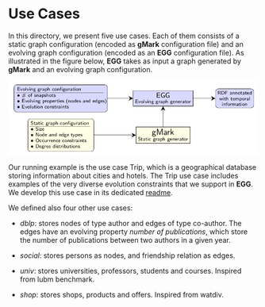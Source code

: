 # Use Cases

In this directory, we present five use cases.
Each of them consists of a static graph configuration (encoded as **gMark** configuration file) and an evolving graph configuration (encoded as an **EGG** configuration file).
As illustrated in the figure below, **EGG** takes as input a graph generated by **gMark** and an evolving graph configuration.

![](../egg-architecture.png)

Our running example is the use case Trip, which is a geographical database storing information about cities and hotels. 
The Trip use case includes examples of the very diverse evolution constraints that we support in **EGG**.
We develop this use case in its dedicated [readme](https://github.com/karimalami7/EGG/tree/master/use_cases/trip).

We defined also four other use cases:

* *dblp*: stores nodes of type author and edges of type co-author. The edges have an evolving property *number of publications*, which store the number of publications between two authors in a given year. 

* *social*: stores persons as nodes, and friendship relation as edges.

* *univ*: stores universities, professors, students and courses. Inspired from lubm benchmark.

* *shop*: stores shops, products and offers. Inspired from watdiv.
